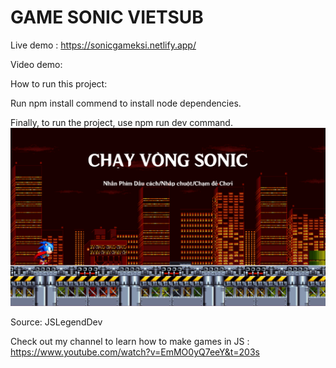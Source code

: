 # GAME SONIC VIETSUB

Live demo : https://sonicgameksi.netlify.app/

Video demo:

How to run this project:

Run npm install commend to install node dependencies.

Finally, to run the project, use npm run dev command.
![alt text](image.png)

Source: JSLegendDev

Check out my channel to learn how to make games in JS : https://www.youtube.com/watch?v=EmMO0yQ7eeY&t=203s
